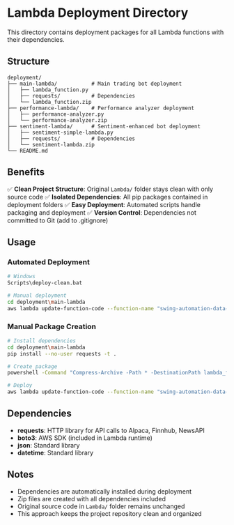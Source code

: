 # Lambda Deployment Directory

This directory contains deployment packages for all Lambda functions with their dependencies.

## Structure

```
deployment/
├── main-lambda/           # Main trading bot deployment
│   ├── lambda_function.py
│   ├── requests/          # Dependencies
│   └── lambda_function.zip
├── performance-lambda/    # Performance analyzer deployment
│   ├── performance-analyzer.py
│   └── performance-analyzer.zip
├── sentiment-lambda/      # Sentiment-enhanced bot deployment
│   ├── sentiment-simple-lambda.py
│   ├── requests/          # Dependencies
│   └── sentiment-lambda.zip
└── README.md
```

## Benefits

✅ **Clean Project Structure**: Original `Lambda/` folder stays clean with only source code
✅ **Isolated Dependencies**: All pip packages contained in deployment folders
✅ **Easy Deployment**: Automated scripts handle packaging and deployment
✅ **Version Control**: Dependencies not committed to Git (add to .gitignore)

## Usage

### Automated Deployment
```bash
# Windows
Scripts\deploy-clean.bat

# Manual deployment
cd deployment\main-lambda
aws lambda update-function-code --function-name "swing-automation-data-processor-lambda" --zip-file fileb://lambda_function.zip
```

### Manual Package Creation
```bash
# Install dependencies
cd deployment\main-lambda
pip install --no-user requests -t .

# Create package
powershell -Command "Compress-Archive -Path * -DestinationPath lambda_function.zip -Force"

# Deploy
aws lambda update-function-code --function-name "swing-automation-data-processor-lambda" --zip-file fileb://lambda_function.zip
```

## Dependencies

- **requests**: HTTP library for API calls to Alpaca, Finnhub, NewsAPI
- **boto3**: AWS SDK (included in Lambda runtime)
- **json**: Standard library
- **datetime**: Standard library

## Notes

- Dependencies are automatically installed during deployment
- Zip files are created with all dependencies included
- Original source code in `Lambda/` folder remains unchanged
- This approach keeps the project repository clean and organized